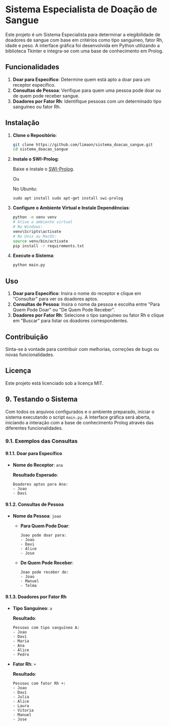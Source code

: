 # Sistema Especialista de Doação de Sangue

Este projeto é um Sistema Especialista para determinar a elegibilidade de doadores de sangue com base em critérios como tipo sanguíneo, fator Rh, idade e peso. A interface gráfica foi desenvolvida em Python utilizando a biblioteca Tkinter e integra-se com uma base de conhecimento em Prolog.

## Funcionalidades

1. **Doar para Específico**: Determine quem está apto a doar para um receptor específico.
2. **Consultas de Pessoa**: Verifique para quem uma pessoa pode doar ou de quem pode receber sangue.
3. **Doadores por Fator Rh**: Identifique pessoas com um determinado tipo sanguíneo ou fator Rh.

## Instalação

1. **Clone o Repositório**:

   ```bash
   git clone https://github.com/limaon/sistema_doacao_sangue.git
   cd sistema_doacao_sangue
   ```

2. **Instale o SWI-Prolog**:

   Baixe e instale o [SWI-Prolog](https://www.swi-prolog.org/Download.html).

   Ou

   No Ubuntu:
   ```
   sudo apt install sudo apt-get install swi-prolog
   ```

3. **Configure o Ambiente Virtual e Instale Dependências**:

   ```bash
   python -m venv venv
   # Ative o ambiente virtual
   # No Windows:
   venv\Scripts\activate
   # No Unix ou MacOS:
   source venv/bin/activate
   pip install -r requirements.txt
   ```

4. **Execute o Sistema**:

   ```bash
   python main.py
   ```

## Uso

1. **Doar para Específico**: Insira o nome do receptor e clique em "Consultar" para ver os doadores aptos.
2. **Consultas de Pessoa**: Insira o nome da pessoa e escolha entre "Para Quem Pode Doar" ou "De Quem Pode Receber".
3. **Doadores por Fator Rh**: Selecione o tipo sanguíneo ou fator Rh e clique em "Buscar" para listar os doadores correspondentes.

## Contribuição

Sinta-se à vontade para contribuir com melhorias, correções de bugs ou novas funcionalidades.

## Licença

Este projeto está licenciado sob a licença MIT.

## **9. Testando o Sistema**

Com todos os arquivos configurados e o ambiente preparado, iniciar o sistema executando o script `main.py`. A interface gráfica será aberta, iniciando a interação com a base de conhecimento Prolog através das diferentes funcionalidades.

### **9.1. Exemplos das Consultas**

#### **9.1.1. Doar para Específico**

- **Nome do Receptor**: `ana`

  **Resultado Esperado**:

  ```
  Doadores aptos para Ana:
  - Joao
  - Davi
  ```

#### **9.1.2. Consultas de Pessoa**

- **Nome da Pessoa**: `joao`

  - **Para Quem Pode Doar**:

    ```
    Joao pode doar para:
    - Joao
    - Davi
    - Alice
    - Jose
    ```

  - **De Quem Pode Receber**:

    ```
    Joao pode receber de:
    - Joao
    - Manuel
    - Telma
    ```

#### **9.1.3. Doadores por Fator Rh**

- **Tipo Sanguíneo**: `a`

  **Resultado**:

  ```
  Pessoas com tipo sanguíneo A:
  - Joao
  - Davi
  - Maria
  - Ana
  - Alice
  - Pedro
  ```

- **Fator Rh**: `+`

  **Resultado**:

  ```
  Pessoas com fator Rh +:
  - Joao
  - Davi
  - Julia
  - Alice
  - Laura
  - Vitoria
  - Manuel
  - Jose
  ```
